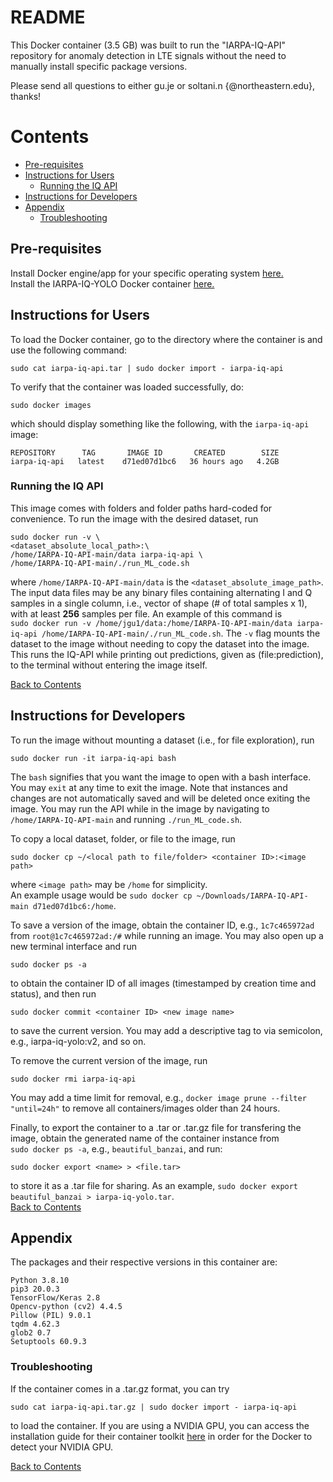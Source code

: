 # README
This Docker container (3.5 GB) was built to run the "IARPA-IQ-API" repository for anomaly detection in LTE signals without the need to manually install specific package versions.
 
Please send all questions to either gu.je or soltani.n {@northeastern.edu}, thanks!

# Contents
* [Pre-requisites](#pre-requisites)
* [Instructions for Users](#instructions-for-users)
  * [Running the IQ API](#running-the-iq-api)
* [Instructions for Developers](#instructions-for-developers)
* [Appendix](#appendix)
  * [Troubleshooting](#troubleshooting)

## Pre-requisites
Install Docker engine/app for your specific operating system [here.](https://docs.docker.com/engine/install/)  
Install the IARPA-IQ-YOLO Docker container [here.](https://drive.google.com/file/d/1oEaHiV8m9kwwBo_Osz8eF8QzZzCcjHus/view?usp=sharing)

## Instructions for Users

To load the Docker container, go to the directory where the container is and use the following command:
~~~
sudo cat iarpa-iq-api.tar | sudo docker import - iarpa-iq-api
~~~
To verify that the container was loaded successfully, do:
~~~
sudo docker images
~~~
which should display something like the following, with the ```iarpa-iq-api``` image:
~~~
REPOSITORY      TAG       IMAGE ID       CREATED        SIZE
iarpa-iq-api   latest    d71ed07d1bc6   36 hours ago   4.2GB
~~~
### Running the IQ API  
This image comes with folders and folder paths hard-coded for convenience. To run the image with the desired dataset, run
~~~
sudo docker run -v \
<dataset_absolute_local_path>:\
/home/IARPA-IQ-API-main/data iarpa-iq-api \
/home/IARPA-IQ-API-main/./run_ML_code.sh
~~~
where ```/home/IARPA-IQ-API-main/data``` is the ```<dataset_absolute_image_path>```. The input data files may be any binary files containing alternating I and Q samples in a single column, i.e., vector of shape (# of total samples x 1), with at least **256** samples per file. An example of this command is  
```sudo docker run -v /home/jgu1/data:/home/IARPA-IQ-API-main/data iarpa-iq-api /home/IARPA-IQ-API-main/./run_ML_code.sh```. The ```-v``` flag mounts the dataset to the image without needing to copy the dataset into the image. This runs the IQ-API while printing out predictions, given as (file:prediction), to the terminal without entering the image itself.

[Back to Contents](#contents)
## Instructions for Developers
To run the image without mounting a dataset (i.e., for file exploration), run
~~~
sudo docker run -it iarpa-iq-api bash
~~~
The ```bash``` signifies that you want the image to open with a bash interface. You may ```exit``` at any time to exit the image. Note that instances and changes are not automatically saved and will be deleted once exiting the image. You may run the API while in the image by navigating to ```/home/IARPA-IQ-API-main``` and running ```./run_ML_code.sh```.

To copy a local dataset, folder, or file to the image, run
~~~
sudo docker cp ~/<local path to file/folder> <container ID>:<image path>
~~~
where ```<image path>``` may be ```/home``` for simplicity.  
An example usage would be ```sudo docker cp ~/Downloads/IARPA-IQ-API-main d71ed07d1bc6:/home```.

To save a version of the image, obtain the container ID, e.g., ```1c7c465972ad``` from ```root@1c7c465972ad:/#``` while running an image. You may also open up a new terminal interface and run
~~~
sudo docker ps -a
~~~
to obtain the container ID of all images (timestamped by creation time and status), and then run
~~~
sudo docker commit <container ID> <new image name>
~~~
to save the current version. You may add a descriptive tag to <new image name> via
semicolon, e.g., iarpa-iq-yolo:v2, and so on.

To remove the current version of the image, run
~~~
sudo docker rmi iarpa-iq-api
~~~
You may add a time limit for removal, e.g., ```docker image prune --filter "until=24h"``` to remove all containers/images older than 24 hours.
 
Finally, to export the container to a .tar or .tar.gz file for transfering the image, obtain the generated name of the container instance from  
```sudo docker ps -a```, e.g., ```beautiful_banzai```, and run:
~~~
sudo docker export <name> > <file.tar>
~~~
to store it as a .tar file for sharing. As an example, ```sudo docker export beautiful_banzai > iarpa-iq-yolo.tar```.  
[Back to Contents](#contents)
## Appendix
The packages and their respective versions in this container are:
~~~
Python 3.8.10
pip3 20.0.3
TensorFlow/Keras 2.8
Opencv-python (cv2) 4.4.5
Pillow (PIL) 9.0.1
tqdm 4.62.3
glob2 0.7
Setuptools 60.9.3
~~~

### Troubleshooting

If the container comes in a .tar.gz format, you can try
~~~
sudo cat iarpa-iq-api.tar.gz | sudo docker import - iarpa-iq-api
~~~
to load the container. If you are using a NVIDIA GPU, you can access the installation guide for their container toolkit [here](https://docs.nvidia.com/datacenter/cloud-native/container-toolkit/install-guide.html) in order for the Docker to detect your NVIDIA GPU.
 
[Back to Contents](#contents)

